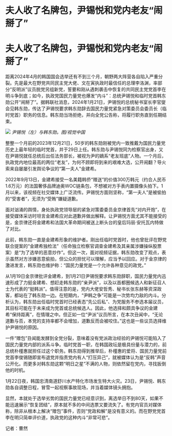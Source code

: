 # 夫人收了名牌包，尹锡悦和党内老友“闹掰了”

# 夫人收了名牌包，尹锡悦和党内老友“闹掰了”

距离2024年4月的韩国国会选举还有不到三个月，朝野两大阵营各自陷入严重分裂。先是最大在野党共同民主党大佬、文在寅执政时最信任的总理李洛渊，率部分“反明派”议员脱党另组新党，誓要和刚从遇刺袭击中恢复的共同民主党党首李在明斗争到底；如今，执政党国民力量党也爆发“内斗”：总统尹锡悦和临时党首韩东勋公开“闹掰了”。据韩联社消息，2024年1月21日，尹锡悦的总统秘书室长李官燮会见韩东勋，传达了尹锡悦要求韩东勋辞去国民力量党紧急对策委员会委员长（临时党首）职务的信息。韩东勋当场拒绝，并向全党公告称，将履行职务直到任期结束。

![](https://inews.gtimg.com/news_bt/O7Mf4F9w7wpD_i48ljd9ZXYAw1fiHDvC8MQLTtrZMAWroAA/1000)
_尹锡悦（左）与韩东勋。图/视觉中国_

整整一个月前的2023年12月21日，50岁的韩东勋刚被党内一致推戴为国民力量党历史上最年轻的临时党首，并于29日上任。韩东勋与尹锡悦同为检察官出身，又在尹锡悦就任总统后出任法务部长，被视为尹的嫡系“老友班底”人物。一个月后，执政党内地位最高的两位“老友”，为何不顾即将到来的艰难大选，公开闹翻？导火索来自屡屡引发舆论争议的“第一夫人”金建希。

2022年9月13日，金建希接受一名美籍韩侨“赠送”的价值300万韩元（约合人民币1.6万元）的法国奢侈品牌迪奥WOC链条包，不想被对方手表内置摄像头拍下。1月以来，该视频在社交媒体上广泛流传。尹锡悦方面则坚称，“第一夫人”是被偷拍的“受害者”，无须为“受贿”嫌疑道歉。

面对汹涌的舆情，身处执政党领导层的紧急对策委委员金京律首先“对内开炮”，在接受媒体采访时坦言金建希应对此道歉并做出解释。让尹锡悦方面尤其不能接受的是，金京律还将金建希和法国大革命期间被送上断头台的皇后玛丽·安托瓦内特做了对比。

此前，韩东勋一直是金建希形象的维护者。刚出任临时党首时，他也曾批评在野党联合提案的“金建希独检法”（任命独立检察官调查金建希及其亲属涉嫌操纵股票案）是“为了选举的恶意炒作”。但这一次，面对视频证据，韩东勋改变了观点，表示虽然对方涉嫌恶意偷拍，但公众的担忧可以理解，应当予以回应。对于金京律的激进发言，韩东勋也维护称：“国民力量党是一个允许各种意见的政党。”

从1月19日金京律批评金建希，到1月21日尹锡悦要求韩东勋辞职，国民力量党内迅速形成了力挺金建希、想赶走韩东勋的“亲尹派”，以及以首都圈候选人和新征召人士为代表的“挺韩派”。值得注意的是，党内大佬安哲秀、秘书长张东赫等资深政客，都站在了韩东勋一边。在短期内，“尹韩之争”可能是一次势均力敌的内斗。分析认为，韩东勋出任临时党首时已经表态“先公后私”、为党服务不参选本届议员，其目标可能在于未来成为党首或总统候选人。因此，他选择和颇具争议的金建希“保持距离”，在情理之中。但正如一位“尹派”议员所言，在本次丑闻中，“无论道歉与否，本党的支持率都不会增加，道歉反而会被咬住。”这也是一些议员选择维护尹锡悦的原因。

一件“赠包”丑闻能发酵到全党分裂，意味着没有党派政治经验的尹锡悦可能陷入了国民力量党内部的派系斗争。临时党首一职，在韩国政坛是极具份量与潜力的，前总统朴槿惠就担任过这个职务。韩东勋得到推举后，朴槿惠的爱将、国民力量党前党首李俊锡随即宣布退党并指责党内有人“打压异己”，就被媒体认为是“反韩”声音公开化。而更多对韩东勋这颗“明日之星”不满的人物，则依然留在党内，寻找扳倒他的时机。

1月22日夜，韩国忠清南道舒川水产特化市场发生特大火灾。23日，尹锡悦、韩东勋各自调整日程，冒雪一起视察事故现场，并当着媒体镜头拥抱。

显然，本就处于选举劣势的国民力量党已经意识到，离选举日不到80天，如果不能迅速展示“恢复团结”，原本就不多的中间选票又要流失了。有党内官员对媒体称，除非从根本上解决“赠包”事件，否则“党政和解”是没有意义的。而在野党党首李在明只简单评价道，执政党的这种内斗“非常可悲”。

记者：曹然


